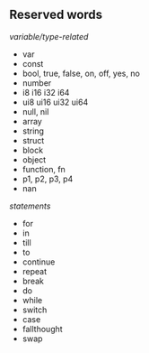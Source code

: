 ## Reserved words

*variable/type-related*
* var
* const
* bool, true, false, on, off, yes, no
* number
* i8 i16 i32 i64
* ui8 ui16 ui32 ui64
* null, nil
* array
* string
* struct
* block
* object
* function, fn
* p1, p2, p3, p4
* nan

*statements*
* for
* in
* till
* to
* continue
* repeat
* break
* do
* while
* switch
* case
* fallthought
* swap
